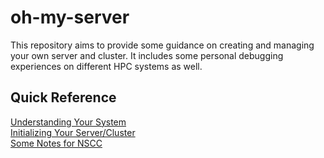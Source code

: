 # oh-my-server

This repository aims to provide some guidance on creating and managing your own server and cluster. It includes some personal debugging experiences on different HPC systems as well.

## Quick Reference

[Understanding Your System](docs/sysinfo.md)  
[Initializing Your Server/Cluster](docs/software.md)  
[Some Notes for NSCC](docs/nscc.md)
